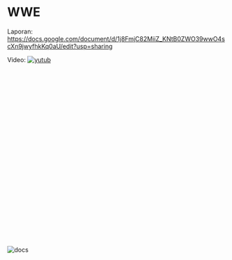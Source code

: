 # WWE

Laporan: https://docs.google.com/document/d/1j8FmjC82MiiZ_KNtB0ZWO39wwO4scXn9jwyfhkKq0aU/edit?usp=sharing

Video: [![yutub](https://img.youtube.com/vi/Skg854r4RVI/0.jpg)](https://www.youtube.com/watch?v=Skg854r4RVI)

<br><br><br><br><br><br><br><br><br><br><br><br><br><br><br><br><br><br><br><br><br><br><br>

![docs](https://freepngimg.com/save/9006-john-cena-face-png/214x272)